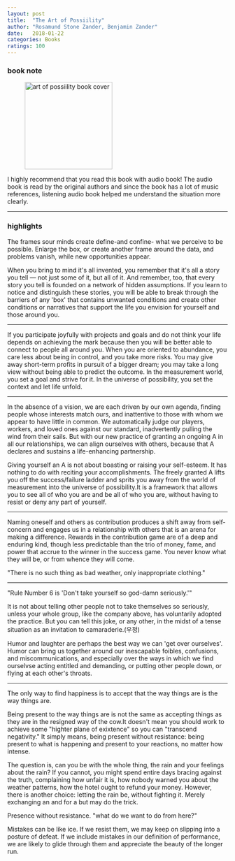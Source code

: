 ```yaml
---
layout: post
title:  "The Art of Possiility"
author: "Rosamund Stone Zander, Benjamin Zander"
date:   2018-01-22
categories: Books
ratings: 100
---
```



### book note

<figure class="book-cover">
  <a href="https://amzn.to/2OIj5s5" target="_blank" rel="noopener">
    <img width="200" src="https://images-na.ssl-images-amazon.com/images/I/415w87bIPiL.jpg" alt="art of possiility book cover"/>
  </a>
</figure>


I highly recommend that you read this book with audio book!
The audio book is read by the original authors and since the book has a lot of music references, listening audio book helped me understand the situation more clearly.

---

### highlights

The frames sour minds create define-and confine- what we perceive to be possible.
Enlarge the box, or create another frame around the data, and problems vanish, while new opportunities appear.

When you bring to mind it's all invented, you remember that it's all a story you tell — not just some of it, but all of it. And remember, too, that every story you tell is founded on a network of hidden assumptions. If you learn to notice and distinguish these stories, you will be able to break through the barriers of any 'box' that contains unwanted conditions and create other conditions or narratives that support the life you envision for yourself and those around you.

---

If you participate joyfully with projects and goals and do not think your life depends on achieving the mark because then you will be better able to connect to people all around you. When you are oriented to abundance, you care less about being in control, and you take more risks. You may give away short-term profits in pursuit of a bigger dream; you may take a long view without being able to predict the outcome. In the measurement world, you set a goal and strive for it.
In the universe of possibility, you set the context and let life unfold.

---

In the absence of a vision, we are each driven by our own agenda, finding people whose interests match ours, and inattentive to those with whom we appear to have little in common. We automatically judge our players, workers, and loved ones against our standard, inadvertently pulling the wind from their sails. But with our new practice of granting an ongoing A in all our relationships, we can align ourselves with others, because that A declares and sustains a life-enhancing partnership.

Giving yourself an A is not about boasting or raising your self-esteem. It has nothing to do with reciting your accomplishments. The freely granted A lifts you off the success/failure ladder and sprits you away from the world of measurement into the universe of possibility.It is a framework that allows you to see all of who you are and be all of who you are, without having to resist or deny any part of yourself.

---

Naming oneself and others as contribution produces a shift away from self-concern and engages us in a relationship with others that is an arena for making a difference. Rewards in the contribution game are of a deep and enduring kind, though less predictable than the trio of money, fame, and power that accrue to the winner in the success game. You never know what they will be, or from whence they will come.


"There is no such thing as bad weather, only inappropriate clothing."

---

"Rule Number 6 is 'Don't take yourself so god-damn seriously.'"

It is not about telling other people not to take themselves so seriously, unless your whole group, like the company above, has voluntarily adopted the practice. But you can tell this joke, or any other, in the midst of a tense situation as an invitation to camaraderie.(우정)

Humor and laughter are perhaps the best way we can 'get over ourselves'. Humor can bring us together around our inescapable foibles, confusions, and miscommunications, and especially over the ways in which we find ourselvse acting entitled and demanding, or putting other people down, or flying at each other's throats.

---

The only way to find happiness is to accept that the way things are is the way things are.

Being present to the way things are is not the same as accepting things as they are in the resigned way of the cow.It doesn't mean you should work to achieve some "highter plane of exixtence" so you can "transcend negativity." It simply means, being present without resistance: being present to what is happening and present to your reactions, no matter how intense.

The question is, can you be with the whole thing, the rain and your feelings about the rain? If you cannot, you might spend entire days bracing against the truth, complaining how unfair it is, how nobody warned you about the weather patterns, how the hotel ought to refund your money.
However, there is another choice: letting the rain be, without fighting it. Merely exchanging an and for a but may do the trick.

Presence without resistance.
"what do we want to do from here?"

Mistakes can be like ice. If we resist them, we may keep on slipping into a posture of defeat. If we include mistakes in our definition of performance, we are likely to glide through them and appreciate the beauty of the longer run.


